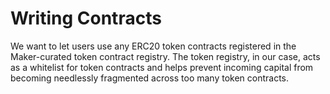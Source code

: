 # Writing Contracts

We want to let users use any ERC20 token contracts registered in the
Maker-curated token contract registry. The token registry, in our case, acts as
a whitelist for token contracts and helps prevent incoming capital from becoming
needlessly fragmented across too many token contracts.

